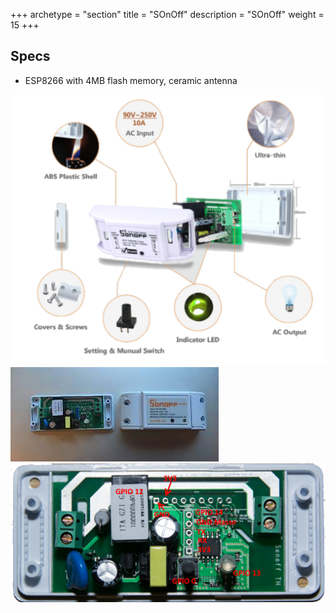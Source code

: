 +++
archetype = "section"
title = "SOnOff"
description = "SOnOff"
weight = 15
+++

## Specs
* ESP8266 with 4MB flash memory, ceramic antenna

![image](Sonoff-1.png?width=400px)
![image](Sonoff.jpeg?width=400px)
![image](Sonoff-2.png?width=400px)

